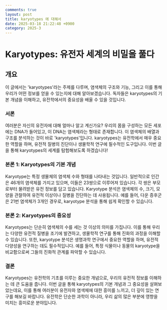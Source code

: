 ```yaml
---
comments: true
layout: post
title: karyotypes 에 대해서
date: 2025-03-18 21:22:48 +0900
category: 2025-3
---
```


# Karyotypes: 유전자 세계의 비밀을 풀다

## 개요
이 글에서는 'karyotypes'라는 주제를 다루며, 염색체의 구조와 기능, 그리고 이를 통해 우리가 어떤 정보를 얻을 수 있는지에 대해 알아보겠습니다. 독자들은 karyotypes의 기본 개념을 이해하고, 유전학에서의 중요성을 배울 수 있을 것입니다.

### 서론
여러분은 자신의 유전자에 대해 얼마나 알고 계신가요? 우리의 몸을 구성하는 모든 세포에는 DNA가 들어있고, 이 DNA는 염색체라는 형태로 존재합니다. 이 염색체의 배열과 구조를 분석하는 것이 바로 'karyotypes'입니다. karyotypes는 유전학에서 매우 중요한 역할을 하며, 유전적 질병의 진단이나 생물학적 연구에 필수적인 도구입니다. 이번 글을 통해 karyotypes의 세계를 탐험해보도록 하겠습니다!

### 본론 1: Karyotypes의 기본 개념
Karyotype는 특정 생물체의 염색체 수와 형태를 나타내는 것입니다. 일반적으로 인간은 46개의 염색체를 가지고 있으며, 이들은 23쌍으로 이루어져 있습니다. 각 쌍은 부모로부터 물려받은 유전 정보를 담고 있습니다. Karyotype 분석은 염색체의 수, 크기, 모양을 관찰하여 유전적 이상이나 질병을 진단하는 데 사용됩니다. 예를 들어, 다운 증후군은 21번 염색체가 3개인 경우로, karyotype 분석을 통해 쉽게 확인할 수 있습니다.

### 본론 2: Karyotypes의 중요성
Karyotypes는 단순히 염색체의 수를 세는 것 이상의 의미를 가집니다. 이를 통해 우리는 다양한 유전적 질병을 조기에 발견하고, 생물학적 연구를 통해 진화의 과정을 이해할 수 있습니다. 또한, karyotype 분석은 생명과학 연구에서 중요한 역할을 하며, 유전적 다양성을 연구하는 데도 필수적입니다. 예를 들어, 특정 식물이나 동물의 karyotype을 비교함으로써 그들의 진화적 관계를 파악할 수 있습니다.

### 결론
Karyotypes는 유전학의 기초를 이루는 중요한 개념으로, 우리의 유전적 정보를 이해하는 데 큰 도움을 줍니다. 이번 글을 통해 karyotypes의 기본 개념과 그 중요성을 살펴보았는데요, 이를 통해 여러분이 유전자와 염색체에 대한 흥미를 느끼고, 더 깊이 있는 연구를 해보길 바랍니다. 유전학은 단순한 과학이 아니라, 우리 삶의 많은 부분에 영향을 미치는 흥미로운 분야입니다.